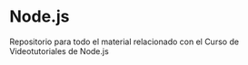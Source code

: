 Node.js
=======

Repositorio para todo el material relacionado con el Curso de Videotutoriales de Node.js
